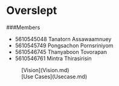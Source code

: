 # Overslept

###Members
- 5610545048 Tanatorn Assawaamnuey
- 5610545749 Pongsachon Pornsriniyom  
- 5610546745 Thanyaboon Tovorapan  
- 5610546761 Mintra Thirasirisin


<dd> [Vision](Vision.md) </dd> 
<dd> [Use Cases](Usecase.md) </dd> 

